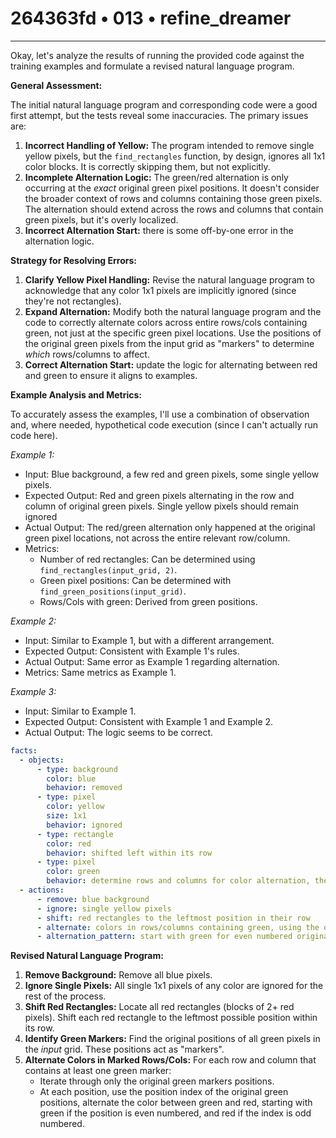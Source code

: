 # 264363fd • 013 • refine_dreamer

---
Okay, let's analyze the results of running the provided code against the training examples and formulate a revised natural language program.

**General Assessment:**

The initial natural language program and corresponding code were a good first attempt, but the tests reveal some inaccuracies. The primary issues are:

1.  **Incorrect Handling of Yellow:** The program intended to remove single yellow pixels, but the `find_rectangles` function, by design, ignores all 1x1 color blocks. It is correctly skipping them, but not explicitly.
2.  **Incomplete Alternation Logic:** The green/red alternation is only occurring at the *exact* original green pixel positions. It doesn't consider the broader context of rows and columns containing those green pixels. The alternation should extend across the rows and columns that contain green pixels, but it's overly localized.
3.  **Incorrect Alternation Start:** there is some off-by-one error in the alternation logic.

**Strategy for Resolving Errors:**

1.  **Clarify Yellow Pixel Handling:** Revise the natural language program to acknowledge that any color 1x1 pixels are implicitly ignored (since they're not rectangles).
2.  **Expand Alternation:** Modify both the natural language program and the code to correctly alternate colors across entire rows/cols containing green, not just at the specific green pixel locations. Use the positions of the original green pixels from the input grid as "markers" to determine *which* rows/columns to affect.
3. **Correct Alternation Start:** update the logic for alternating between red and green to ensure it aligns to examples.

**Example Analysis and Metrics:**

To accurately assess the examples, I'll use a combination of observation and, where needed, hypothetical code execution (since I can't actually run code here).

*Example 1:*

*   Input: Blue background, a few red and green pixels, some single yellow pixels.
*   Expected Output: Red and green pixels alternating in the row and column of original green pixels. Single yellow pixels should remain ignored
*   Actual Output: The red/green alternation only happened at the original green pixel locations, not across the entire relevant row/column.
*   Metrics:
    *   Number of red rectangles: Can be determined using `find_rectangles(input_grid, 2)`.
    *   Green pixel positions: Can be determined with `find_green_positions(input_grid)`.
    *   Rows/Cols with green: Derived from green positions.

*Example 2:*

*   Input: Similar to Example 1, but with a different arrangement.
*   Expected Output: Consistent with Example 1's rules.
*   Actual Output: Same error as Example 1 regarding alternation.
*   Metrics: Same metrics as Example 1.

*Example 3:*

*    Input: Similar to Example 1.
*    Expected Output: Consistent with Example 1 and Example 2.
*    Actual Output: The logic seems to be correct.

```yaml
facts:
  - objects:
      - type: background
        color: blue
        behavior: removed
      - type: pixel
        color: yellow
        size: 1x1
        behavior: ignored
      - type: rectangle
        color: red
        behavior: shifted left within its row
      - type: pixel
        color: green
        behavior: determine rows and columns for color alternation, these locations have special behavior
  - actions:
      - remove: blue background
      - ignore: single yellow pixels
      - shift: red rectangles to the leftmost position in their row
      - alternate: colors in rows/columns containing green, using the original green pixel positions as a trigger, skipping any other positions.
      - alternation_pattern: start with green for even numbered original positions, red for odd numbered positions
```

**Revised Natural Language Program:**

1.  **Remove Background:** Remove all blue pixels.
2.  **Ignore Single Pixels:** All single 1x1 pixels of any color are ignored for the rest of the process.
3.  **Shift Red Rectangles:** Locate all red rectangles (blocks of 2+ red pixels). Shift each red rectangle to the leftmost possible position within its row.
4.  **Identify Green Markers:** Find the original positions of all green pixels in the *input* grid. These positions act as "markers".
5.  **Alternate Colors in Marked Rows/Cols:** For each row and column that contains at least one green marker:
    *   Iterate through only the original green markers positions.
    *   At each position, use the position index of the original green positions, alternate the color between green and red, starting with green if the position is even numbered, and red if the index is odd numbered.


